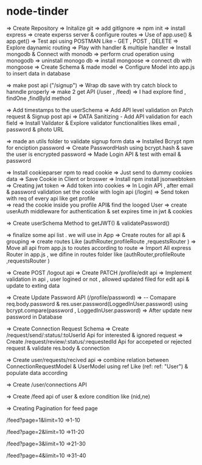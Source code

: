 # node-tinder
=> Create Repository
=> Initalize git
=> add gitIgnore
=> npm init
=> install express
=> create experss  server &  configure routes
=> Use of app.use() & app.get()
=> Test api using POSTMAN Like - GET , POST , DELETE 
=> Explore daynamic routing 
=> Play with handler & multiple handler
=> Install mongodb & Connect with monodb 
=> perform crud operation using monogodb
=> uninstall monogo db
=> install mongoose 
=> connect db with mongoose 
=> Create Schema & made model 
=> Configure Model into app.js to insert data in database

=> make post api ("/signup")
=> Wrap db save with try catch block to hanndle properly
=> make 2  get API (/user , /feed) 
=> I had explore find , findOne ,findById method

=> Add timestamps to the userSchema
=> Add API level validation on Patch request & Signup post api
=> DATA Sanitizing - Add API validation for each field
 => Install Vaildator & Explore validator functionalities likes email , password & photo URL


=> made an utils folder to validate signup form data
=> Installed Bcrypt npm for enciption password
=> Create PasswordHash using bcrypt.hash & save the user is encrypted password
=> Made Login API & test with email & password

=> Install cookieparser npm to read cookie 
=> Just send to dummy cookies data 
=> Save Cookie in Client or broswer
=> Install npm install jsonwebtoken
=> Creating jwt token
=> Add token into cookies
=> In Login API , after email & password validation set the cookie with login api (/login)
=> Send token with req of every api like get profile  
=> read the cookie inside you profile API& find the looged User
=>  create userAuth middleware for authentication & set expires time in jwt & cookies

=> Create userSchema Method to getJWT() & validatePassword()

=> finalize some api list . we will use in App
=> Create routes for all api & grouping 
=> create routes  Like (authRouter,profileRoute ,requestsRouter )
=> Move all api from app.js to routes according to route
=> Import All express Router in app.js , we difine in routes folder like   (authRouter,profileRoute ,requestsRouter )

=> Create POST /logout api
=> Create PATCH /profile/edit api
=> Implement validation in api , user logined or not , allowed updated filed for edit api & update to exting data


=> Create Update Password API (/profile/password)
=> -- Comapare  req.body.password & res.user.password(LoggedInUser.password) using  bcrypt.compare(password , LoggedInUser.password)
=>  After update new password in Database
        
=> Create Connection Request Schema 
 => Create /request/send/:status/:toUserId Api for interested & ignored request
 => Create /request/review/:status/:requestedId  Api for  accepeted  or rejected request & validate res.body & connection 


 => Create user/requests/recived api
 => combine relation between ConnectionRequestModel & UserModel using ref Like (ref:  ref: "User") & populate data according 

=> Create /user/connections API 


=> Create /feed api of user & exlore condition like (nid,ne)

=> Creating Pagination for feed page

/feed?page=1&limit=10 =>1-10  

/feed?page=2&limit=10 =>11-20

/feed?page=3&limit=10 =>21-30

/feed?page=4&limit=10 =>31-40






   